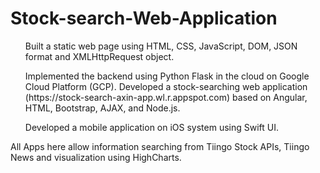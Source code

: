 # Stock-search-Web-Application
<ul>
Built a static web page using HTML, CSS, JavaScript, DOM, JSON format and XMLHttpRequest object.
  </ul>
<ul>
Implemented the backend using Python Flask in the cloud on Google Cloud Platform (GCP). Developed a stock-searching web application (https://stock-search-axin-app.wl.r.appspot.com) based on Angular, HTML, Bootstrap, AJAX, and Node.js.
  </ul>
<ul>
Developed a mobile application on iOS system using Swift UI. 
  </ul>
All Apps here allow information searching from Tiingo Stock APIs, Tiingo News and visualization using HighCharts.
